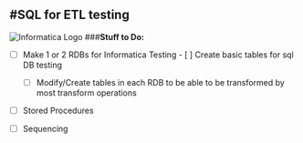 #SQL for ETL testing
-----------------------------------------
![Informatica Logo](http://www.centroformazioneathena.it/images/icon1.jpg)
###**Stuff to Do:**
- [ ] Make 1 or 2 RDBs for Informatica Testing
        - [ ] Create basic tables for sql DB testing
	- [ ] Modify/Create tables in each RDB to be able to be transformed by most transform operations
- [ ] Stored Procedures
- [ ] Sequencing 




